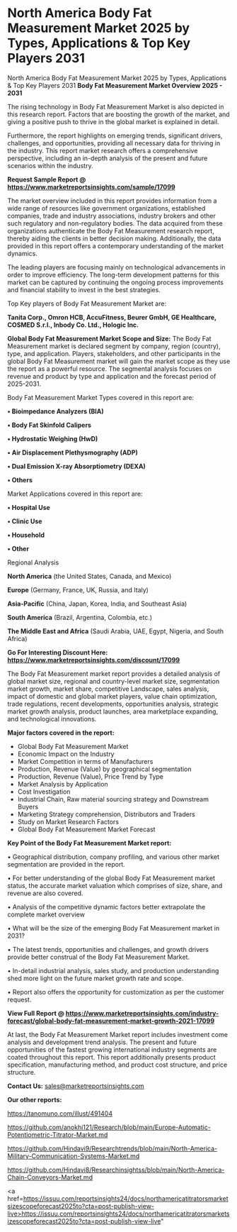 # North America Body Fat Measurement Market 2025 by Types, Applications & Top Key Players 2031
North America Body Fat Measurement Market 2025 by Types, Applications & Top Key Players 2031
<Strong> Body Fat Measurement Market Overview 2025 - 2031</strong>

The rising technology in Body Fat Measurement Market is also depicted in this research report. Factors that are boosting the growth of the market, and giving a positive push to thrive in the global market is explained in detail.

Furthermore, the report highlights on emerging trends, significant drivers, challenges, and opportunities, providing all necessary data for thriving in the industry. This report market research offers a comprehensive perspective, including an in-depth analysis of the present and future scenarios within the industry.

<strong>Request Sample Report @ <a href=https://www.marketreportsinsights.com/sample/17099>https://www.marketreportsinsights.com/sample/17099</a></strong>

The market overview included in this report provides information from a wide range of resources like government organizations, established companies, trade and industry associations, industry brokers and other such regulatory and non-regulatory bodies. The data acquired from these organizations authenticate the Body Fat Measurement research report, thereby aiding the clients in better decision making. Additionally, the data provided in this report offers a contemporary understanding of the market dynamics.

The leading players are focusing mainly on technological advancements in order to improve efficiency. The long-term development patterns for this market can be captured by continuing the ongoing process improvements and financial stability to invest in the best strategies.

Top Key players of Body Fat Measurement Market are:

<strong>Tanita Corp., Omron HCB, AccuFitness, Beurer GmbH, GE Healthcare, COSMED S.r.l., Inbody Co. Ltd., Hologic Inc.</strong>

<strong><b>Global Body Fat Measurement Market Scope and Size:</b></strong>
The Body Fat Measurement market is declared segment by company, region (country), type, and application. Players, stakeholders, and other participants in the global Body Fat Measurement market will gain the market scope as they use the report as a powerful resource. The segmental analysis focuses on revenue and product by type and application and the forecast period of 2025-2031.

Body Fat Measurement Market Types covered in this report are:

<strong>• Bioimpedance Analyzers (BIA)

• Body Fat Skinfold Calipers

• Hydrostatic Weighing (HwD)

• Air Displacement Plethysmography (ADP)

• Dual Emission X-ray Absorptiometry (DEXA)

• Others</strong>

Market Applications covered in this report are:

<strong>• Hospital Use

• Clinic Use

• Household

• Other</strong> 

Regional Analysis

<strong>North America</strong> (the United States, Canada, and Mexico)

<strong>Europe</strong> (Germany, France, UK, Russia, and Italy)

<strong>Asia-Pacific</strong> (China, Japan, Korea, India, and Southeast Asia)

<strong>South America</strong> (Brazil, Argentina, Colombia, etc.)

<strong>The Middle East and Africa</strong> (Saudi Arabia, UAE, Egypt, Nigeria, and South Africa)

<strong>Go For Interesting Discount Here: <a href=https://www.marketreportsinsights.com/discount/17099>https://www.marketreportsinsights.com/discount/17099</a></strong>

The Body Fat Measurement market report provides a detailed analysis of global market size, regional and country-level market size, segmentation market growth, market share, competitive Landscape, sales analysis, impact of domestic and global market players, value chain optimization, trade regulations, recent developments, opportunities analysis, strategic market growth analysis, product launches, area marketplace expanding, and technological innovations.

<strong><b>Major factors covered in the report:</b></strong>
<ul>
  <li>Global Body Fat Measurement Market </li>
  <li>Economic Impact on the Industry</li>
  <li>Market Competition in terms of Manufacturers</li>
  <li>Production, Revenue (Value) by geographical segmentation</li>
  <li>Production, Revenue (Value), Price Trend by Type</li>
  <li>Market Analysis by Application</li>
  <li>Cost Investigation</li>
  <li>Industrial Chain, Raw material sourcing strategy and Downstream Buyers</li>
  <li>Marketing Strategy comprehension, Distributors and Traders</li>
  <li>Study on Market Research Factors</li>
  <li>Global Body Fat Measurement Market Forecast</li>
</ul>

<strong><b>Key Point of the Body Fat Measurement Market report:</b></strong>

• Geographical distribution, company profiling, and various other market segmentation are provided in the report.

• For better understanding of the global Body Fat Measurement market status, the accurate market valuation which comprises of size, share, and revenue are also covered.

• Analysis of the competitive dynamic factors better extrapolate the complete market overview

• What will be the size of the emerging Body Fat Measurement market in 2031?

• The latest trends, opportunities and challenges, and growth drivers provide better construal of the Body Fat Measurement Market.

• In-detail industrial analysis, sales study, and production understanding shed more light on the future market growth rate and scope.

• Report also offers the opportunity for customization as per the customer request.

<strong><b>View Full Report @ <a href=https://www.marketreportsinsights.com/industry-forecast/global-body-fat-measurement-market-growth-2021-17099>https://www.marketreportsinsights.com/industry-forecast/global-body-fat-measurement-market-growth-2021-17099</a></b></strong>


At last, the Body Fat Measurement Market report includes investment come analysis and development trend analysis. The present and future opportunities of the fastest growing international industry segments are coated throughout this report. This report additionally presents product specification, manufacturing method, and product cost structure, and price structure.

<strong>Contact Us:</strong>
sales@marketreportsinsights.com

<strong>Our other reports:</strong>

<a href=https://tanomuno.com/illust/491404>https://tanomuno.com/illust/491404</a>

<a href=https://github.com/anokhi121/Research/blob/main/Europe-Automatic-Potentiometric-Titrator-Market.md>https://github.com/anokhi121/Research/blob/main/Europe-Automatic-Potentiometric-Titrator-Market.md</a>

<a href=https://github.com/Hindavi9/Researchtrends/blob/main/North-America-Military-Communication-Systems-Market.md>https://github.com/Hindavi9/Researchtrends/blob/main/North-America-Military-Communication-Systems-Market.md</a>

<a href=https://github.com/Hindavi8/Researchinsightss/blob/main/North-America-Chain-Conveyors-Market.md>https://github.com/Hindavi8/Researchinsightss/blob/main/North-America-Chain-Conveyors-Market.md</a>

<a href=https://issuu.com/reportsinsights24/docs/northamericatitratorsmarketsizescopeforecast2025to?cta=post-publish-view-live>https://issuu.com/reportsinsights24/docs/northamericatitratorsmarketsizescopeforecast2025to?cta=post-publish-view-live</a>"
